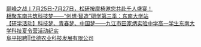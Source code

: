   
[巅峰之战丨7月25日-7月27日，松研按摩椅邀您共赴千人盛宴！](http://www.dianyue.me/archives/448/m3cg5jveuetzf1zx/)  
[相聚东南共筑科技梦——“创想·智造”研学第三季：东南大学站](http://www.dianyue.me/archives/916/jo9h92laynqf75qj/)  
[【研学活动】科技梦、青春梦、中国梦——九江市田家炳实验中学高一学生东南大学科技夏令营活动纪实](http://www.dianyue.me/archives/229/egze48xiensdtrtm/)  
[阜平招聘||佳德农业科技发展有限公司](http://www.dianyue.me/archives/019/icsshiu7ryxezfva/)